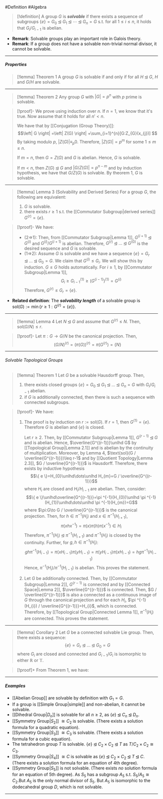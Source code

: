 #Definition #Algebra 

>[!definition]
>A group $G$ is ***solvable*** if there exists a sequence of subgroups $\{ e \}=G_{0} \unlhd G_{1}\unlhd \cdots \unlhd G_{n}=G$ s.t. for all $1 \leq i \leq n$, it holds that $G_{i}/G_{i-1}$ is abelian.

- **Remark**: Solvable groups play an important role in Galois theory.
- **Remark**: If a group does not have a solvable non-trivial normal divisor, it cannot be solvable.
---
##### Properties
> [!lemma] Theorem 1
> A group $G$ is solvable if and only if for all $H \unlhd G$, $H$ and $G / H$ are solvable.
---
> [!lemma] Theorem 2
> Any group $G$ with $\left| G \right|=p^n$ with $p$ prime is solvable.

> [!proof]-
> We prove using induction over $n$. If $n=1$, we know that it's true. Now assume that it holds for all $n'<n$. 
> 
> We have that by [[Conjugation (Group Theory)]]: $$\left| G \right| =\left| Z(G) \right| +\sum_{i=1}^{n}[G:Z_{G}(x_{j})] $$By taking modulo $p$, $\left| Z(G) \right|\equiv _p 0$. Therefore, $\left| Z(G) \right|=p^m$ for some $1\leq m\leq n$. 
> 
> If $m=n$, then $G=Z(G)$ and $G$ is abelian. Hence, $G$ is solvable. 
> 
> If $m<n$, then $Z(G)\unlhd G$ and $\left| G / Z(G) \right|=p^{n-m}$ and by induction hypothesis, we have that $G / Z(G)$ is solvable. By theorem 1, $G$ is solvable.
---
> [!lemma] Lemma 3 (Solvability and Derived Series)
> For a group $G$, the following are equivalent:
> 1. $G$ is solvable.
> 2. there exists $r\geq 1$ s.t. the [[Commutator Subgroup|derived series]] $G^{(r)}=\{ e \}$.

> [!proof]-
> We have:
> - (2=>1): Then, from [[Commutator Subgroup|Lemma 1]], $G^{(i+1)}\unlhd G^{(i)}$ and $G^{(i)} / G^{(i+1)}$ is abelian. Therefore, $G^{(r)}\unlhd \dots\unlhd G^{(0)}$ is the desired sequence and $G$ is solvable.
> - (1=>2): Assume $G$ is solvable and we have a sequence $\{ e \}=G_{r}\unlhd \dots\unlhd G_{0}=G$. We claim that $G^{(i)}\leq G_{i}$. We will show this by induction. $G\leq G$ holds automatically. For $i\geq 1$, by [[Commutator Subgroup|Lemma 1]], $$G_{i}\geq G_{i-1}^{(1)}\geq (G^{(i-1)})^{(1)}=G^{(i)}$$Therefore, $G^{(r)}\leq G_{r}=\{ e \}$.
- **Related definition**: The ***solvability length*** of a solvable group is $\text{sol}(G):=\min\{ r\geq 1:G^{(r)}=\{ e \} \}$.
---
> [!lemma] Lemma 4 
> Let $N\unlhd G$ and assume that $G^{(r)}\leq N$. Then, $\text{sol}(G / N)\leq r$.

> [!proof]-
> Let $\pi:G\to G / N$ be the canonical projection. Then, $$(G / N)^{(r)}=(\pi(G))^{(r)}=\pi(G^{(r)})=\{ N \}$$
---
###### Solvable Topological Groups
> [!lemma] Theorem 1
> Let $G$ be a solvable Hausdorff group. Then,
> 1. there exists closed groups $\{ e \}=G_{0}\unlhd G_{1}\unlhd\dots\unlhd G_{n}=G$ with $G_{i} / G_{i-1}$ abelian.
> 2. if $G$ is additionally connected, then there is such a sequence with connected subgroups.

> [!proof]-
> We have:
> 1. The proof is by induction on $r:=\text{sol}(G)$. If $r=1$, then $G^{(1)}=\{ e \}$. Therefore $G$ is abelian and $\{ e \}$ is closed.
>    
>    Let $r\geq 2$. Then, by [[Commutator Subgroup|Lemma 1]], $G^{(r-1)}\unlhd G$ and is abelian. Hence, $\overline{G^{(r-1)}}\unlhd G$ by [[Topological Group|Lemma 2.1]] and is abelian by the continuity of multiplication. Moreover, by Lemma 4, $\text{sol}(G / \overline{G^{(r-1)}})\leq r-1$ and by [[Quotient Topology|Lemma 2.3]], $G / \overline{G^{(r-1)}}$ is Hausdorff. Therefore, there exists by inductive hypothesis $$\{ e \}=H_{0}\unlhd\dots\unlhd H_{m}=G / \overline{G^{(r-1)}}$$where $H_{i}$ are closed and $H_{i} / H_{i-1}$ are abelian. Then, consider: $$\{ e \}\unlhd\overline{G^{(r-1)}}=\pi ^{-1}(H_{0})\unlhd \pi ^{-1}(H_{1})\unlhd\dots\unlhd \pi ^{-1}(H_{m})=G$$where $\pi:G\to G / \overline{G^{(r-1)}}$ is the canonical projection. Then, for $h\in \pi ^{-1}(H_{i})$ and $x\in \pi ^{-1}(H_{i+1})$, $$\pi(xhx ^{-1})=\pi(x)\pi(h)\pi(x ^{-1})\in H_{i}$$Therefore, $\pi ^{-1}(H_{i})\unlhd \pi ^{-1}(H_{i+1})$ and $\pi ^{-1}(H_{i})$ is closed by the continuity. Further, for $g,h\in \pi ^{-1}(H_{i})$: $$gh\pi ^{-1}(H_{i-1})=\pi(xH_{i-1})\pi(yH_{i-1})=\pi(yH_{i-1})\pi(xH_{i-1})=hg\pi ^{-1}(H_{i-1})$$Hence, $\pi ^{-1}(H_{i}) / \pi ^{-1}(H_{i-1})$ is abelian. This proves the statement.
> 2. Let $G$ be additionally connected. Then, by [[Commutator Subgroup|Lemma 2]], $G^{(r-1)}$ is connected and by [[Connected Space|Lemma 2]], $\overline{G^{(r-1)}}$ is connected. Then, $G / \overline{G^{(r-1)}}$ is also a connected as a continuous image of $G$ through the canonical projection and for each $H_{i}$, $\pi ^{-1}(H_{i}) / \overline{G^{(r-1)}}=H_{i}$, which is connected. Therefore, by [[Topological Group|Connected Lemma 1]], $\pi ^{-1}(H_{i})$ are connected. This proves the statement.
---
> [!lemma] Corollary 2
> Let $G$ be a connected solvable Lie group. Then, there exists a sequence: $$\{ e \}=G_{r}\unlhd\dots\unlhd G_{0}=G$$where $G_{i}$ are closed and connected and $G_{i-1} / G_{i}$ is isomorphic to either $\mathbb{R}$ or $\mathbb{T}$.

> [!proof]+
> From Theorem 1, we have:
---
##### Examples
- [[Abelian Group]] are solvable by definition with $G_{1}=G$.
- If a group is [[Simple Group|simple]] and non-abelian, it cannot be solvable.
- [[Dihedral Group|$D_n$]] is solvable for all $n\ge 2$, as $\{ e \} \unlhd C_{n}\unlhd D_{n}.$
- [[Symmetry Group|$S_2$]] $\cong C_{2}$ is solvable. (There exists a solution formula for a quadratic equation).
- [[Symmetry Group|$S_3$]] $\cong C_{3}$ is solvable. (There exists a solution formula for a cubic equation).
- The tetrahedron group $T$ is solvable. $\{ e \} \unlhd C_{2}\times C_{2}\unlhd T$ as $T / C_{2} \times C_{2}\cong C_{3}$.
- [[Symmetry Group|$S_4$]] $\cong C$ is solvable as $\{ e \}\unlhd C_{2}\times C_{2}\unlhd T \unlhd C$. (There exists a solution formula for an equation of 4th degree).
- [[Symmetry Group|$S_5$]] is not solvable. (There exists *no* solution formula for an equation of 5th degree). As $S_{5}$ has a subgroup $A_{5}$ s.t. $S_{5} / A_{5} \cong C_{2}$.But $A_{5}$ is the only normal divisor of $S_{5}$. But $A_{5}$ is isomorphic to the dodecahedral group $D$, which is not solvable.
---